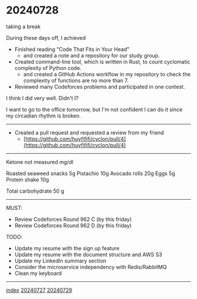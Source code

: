 <head><meta name="viewport" content="width=device-width, initial-scale=1.0, user-scalable=yes" /><meta charset="UTF-8"></head>

# 20240728

taking a break

During these days off, I achieved

- Finished reading "Code That Fits in Your Head"
	- and created a note and a repository for our study group.
- Created command-line tool, which is written in Rust, to count cyclomatic complexity of Python code.
	- and created a GitHub Actions workflow in my repository to check the complexity of functions are no more than 7.
- Reviewed many Codeforces problems and participated in one contest.

I think I did very well. Didn\'t I?

I want to go to the office tomorrow, but I\'m not confident I can do it since my circadian rhythm is broken.

---

- Created a pull request and requested a review from my friend
	- [https://github.com/huyfififi/cyclon/pull/4](https://github.com/huyfififi/cyclon/pull/4)

---

Ketone not measured mg/dl

Roasted seaweed snacks 5g
Pistachio 10g
Avocado rolls 20g
Eggs 5g
Protein shake 10g

Total carbohydrate 50 g

---

MUST:

- Review Codeforces Round 962 C (by this friday)
- Review Codeforces Round 962 D (by this friday)

TODO:

- Update my resume with the sign up feature
- Update my resume with the document structure and AWS S3
- Update my LinkedIn summary section
- Consider the microservice independency with Redis/RabbitMQ
- Clean my keyboard

---

[index](../../index.html)
[20240727](20240727.html)
[20240729](20240729.html)
